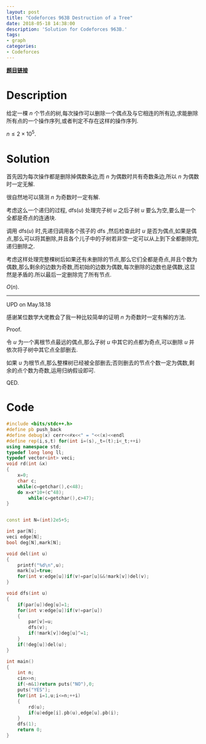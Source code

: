 ```yaml
---
layout: post
title: "Codeforces 963B Destruction of a Tree"
date: 2018-05-18 14:38:00
description: 'Solution for Codeforces 963B.'
tags:
- graph
categories:
- Codeforces
---
```


[**题目链接**](http://codeforces.com/problemset/problem/963/B)

# Description

给定一棵 $n$ 个节点的树,每次操作可以删除一个偶点及与它相连的所有边,求能删除所有点的一个操作序列,或者判定不存在这样的操作序列.

$n \le 2 \times 10^5.$

# Solution

首先因为每次操作都是删除掉偶数条边,而 $n$ 为偶数时共有奇数条边,所以 $n$ 为偶数时一定无解.

很自然地可以猜测 $n$ 为奇数时一定有解.

考虑这么一个递归的过程, $\text{dfs}(u)$ 处理完子树 $u$ 之后子树 $u$ 要么为空,要么是一个全都是奇点的连通块.

调用 $\text{dfs}(u)$ 时,先递归调用各个孩子的 $\text{dfs}$ ,然后检查此时 $u$ 是否为偶点,如果是偶点,那么可以将其删除,并且各个儿子中的子树若非空一定可以从上到下全都删除完,递归删除之.

考虑这样处理完整棵树后如果还有未删除的节点,那么它们全都是奇点,并且个数为偶数,那么剩余的边数为奇数,而初始的边数为偶数,每次删除的边数也是偶数,这显然是矛盾的.所以最后一定删除完了所有节点.

$O(n).$

---

UPD on May.18.18

感谢某位数学大佬教会了我一种比较简单的证明 $n$ 为奇数时一定有解的方法.

$\text{Proof.}$

令 $u$ 为一个离根节点最远的偶点,那么子树 $u$ 中其它的点都为奇点,可以删除 $u$ 并依次将子树中其它点全部删去.

如果 $u$ 为根节点,那么整棵树已经被全部删去;否则删去的节点个数一定为偶数,剩余的点个数为奇数,运用归纳假设即可.

$\text{QED.}$

# Code

```c++
#include <bits/stdc++.h>
#define pb push_back
#define debug(x) cerr<<#x<<" = "<<(x)<<endl
#define rep(i,s,t) for(int i=(s),_t=(t);i<_t;++i)
using namespace std;
typedef long long ll;
typedef vector<int> veci;
void rd(int &x)
{
	x=0;
	char c;
	while(c=getchar(),c<48);
	do x=x*10+(c^48);
		while(c=getchar(),c>47);
}


const int N=(int)2e5+5;

int par[N];
veci edge[N];
bool deg[N],mark[N];

void del(int u)
{
	printf("%d\n",u);
	mark[u]=true;
	for(int v:edge[u])if(v!=par[u]&&!mark[v])del(v);
}

void dfs(int u)
{
	if(par[u])deg[u]=1;
	for(int v:edge[u])if(v!=par[u])
	{
		par[v]=u;
		dfs(v);
		if(!mark[v])deg[u]^=1;
	}
	if(!deg[u])del(u);
}

int main()
{
	int n;
	cin>>n;
	if(~n&1)return puts("NO"),0;
	puts("YES");
	for(int i=1,u;i<=n;++i)
	{
		rd(u);
		if(u)edge[i].pb(u),edge[u].pb(i);
	}
	dfs(1);
	return 0;
}
```
